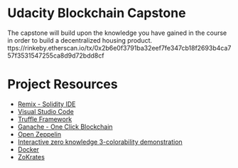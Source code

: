 # Udacity Blockchain Capstone

The capstone will build upon the knowledge you have gained in the course in order to build a decentralized housing product. 
ttps://rinkeby.etherscan.io/tx/0x2b6e0f3791ba32eef7fe347cb18f2693b4ca757f3531547255ca8d9d72bdd8cf

# Project Resources

* [Remix - Solidity IDE](https://remix.ethereum.org/)
* [Visual Studio Code](https://code.visualstudio.com/)
* [Truffle Framework](https://truffleframework.com/)
* [Ganache - One Click Blockchain](https://truffleframework.com/ganache)
* [Open Zeppelin ](https://openzeppelin.org/)
* [Interactive zero knowledge 3-colorability demonstration](http://web.mit.edu/~ezyang/Public/graph/svg.html)
* [Docker](https://docs.docker.com/install/)
* [ZoKrates](https://github.com/Zokrates/ZoKrates)
